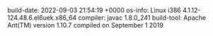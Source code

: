 build-date: 2022-09-03 21:54:19 +0000
os-info: Linux i386 4.1.12-124.48.6.el6uek.x86_64
compiler: javac 1.8.0_241
build-tool: Apache Ant(TM) version 1.10.7 compiled on September 1 2019

